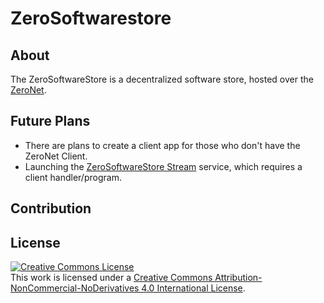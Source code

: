# ZeroSoftwarestore
## About
The ZeroSoftwareStore is a decentralized software store, hosted over the [ZeroNet](https://zeronet.io).
## Future Plans
- There are plans to create a client app for those who don't have the ZeroNet Client.
- Launching the [ZeroSoftwareStore Stream](https://github.com/Marnix0810/ZeroSoftwarestore/blob/master/docs/stream.md) service, which requires a client handler/program.
## Contribution
## License
<a rel="license" href="http://creativecommons.org/licenses/by-nc-nd/4.0/"><img alt="Creative Commons License" style="border-width:0" src="https://i.creativecommons.org/l/by-nc-nd/4.0/80x15.png" /></a><br />This work is licensed under a <a rel="license" href="http://creativecommons.org/licenses/by-nc-nd/4.0/">Creative Commons Attribution-NonCommercial-NoDerivatives 4.0 International License</a>.
